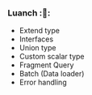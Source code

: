 ### Luanch ::rocket::

- Extend type
- Interfaces
- Union type
- Custom scalar type
- Fragment Query
- Batch (Data loader)
- Error handling